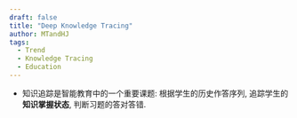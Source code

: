 ```yaml
---
draft: false
title: "Deep Knowledge Tracing"
author: MTandHJ
tags:
  - Trend
  - Knowledge Tracing
  - Education
---
```


- 知识追踪是智能教育中的一个重要课题: 根据学生的历史作答序列, 追踪学生的**知识掌握状态**, 判断习题的答对答错.

<!-- 使用更高效的CSS加载方式 -->
<link rel="stylesheet" href="/css/timeline.css">

<div id="timeline">
  <!-- 时间线将由 JavaScript 自动生成 -->
</div>

<script>
// 时间线数据
window.timelineData = [

  {
    "date": "2021-08-04",
    "title": "LPKT",
    "description": "Learning & Forgetting",
    "paperUrl": "https://dl.acm.org/doi/10.1145/3447548.3467237",
    "imageUrl": "https://raw.githubusercontent.com/MTandHJ/blog_source/master/images/20250704150308.png",
    "importance": "emmm"
  },

  {
    "date": "2021-03-08",
    "title": "HawkesKT",
    "description": "借鉴 Hawkes Process 思想建模知识掌握的交叉影响和衰减",
    "paperUrl": "/posts/hawkeskt/",
    "imageUrl": "https://raw.githubusercontent.com/MTandHJ/blog_source/master/images/20250704132814.png",
    "importance": "novel"
  },

  {
    "date": "2020-02-14",
    "title": "SAINT",
    "description": "Encoder-decoder transformer 在 DKT 上的应用, 设计颇为奇怪",
    "paperUrl": "https://arxiv.org/abs/2002.07033",
    "imageUrl": "https://raw.githubusercontent.com/MTandHJ/blog_source/master/images/20250703162056.png",
    "importance": "emmm"
  },

  {
    "date": "2019-10-29",
    "title": "SKVMN",
    "description": "DKVMN 的基础上用 LSTM 处理子系列",
    "paperUrl": "https://arxiv.org/abs/1910.13197",
    "imageUrl": "https://raw.githubusercontent.com/MTandHJ/blog_source/master/images/20250703162220.png",
    "importance": "emmm"
  },

  {
    "date": "2019-07-16",
    "title": "SAKT",
    "description": "将 decoder-only transformer 应用于 DKT 上, 并提出习题/作答的 cross attention",
    "paperUrl": "/posts/sakt",
    "imageUrl": "https://raw.githubusercontent.com/MTandHJ/blog_source/master/images/20250401140515.png",
    "importance": "novel"
  },

  {
    "date": "2016-11-24",
    "title": "DKVMN",
    "description": "改进记忆网络 MANN 来实现对习题的概念和学生的掌握情况的一个动态建模",
    "paperUrl": "/posts/dkvmn",
    "imageUrl": "https://raw.githubusercontent.com/MTandHJ/blog_source/master/images/20250330174039.png",
    "importance": "novel"
  },

  {
    "date": "2015-06-19",
    "title": "DKT",
    "description": "将 RNN/LSTM 模型应用于 KT",
    "paperUrl": "/posts/dkt",
    "imageUrl": "https://raw.githubusercontent.com/MTandHJ/blog_source/master/images/20250327212027.png",
    "importance": "seminal"
  },

];
</script>

<!-- 使用defer属性延迟执行脚本，不阻塞页面渲染 -->
<script src="/js/timeline.js" defer></script>